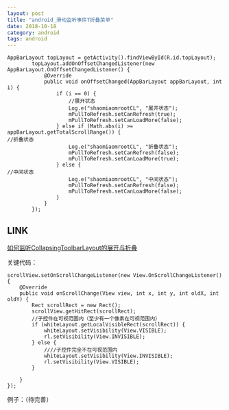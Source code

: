 ```yaml
---
layout: post
title: "android_滑动监听事件T折叠菜单"
date: 2018-10-18
category: android
tags: android
---
```


	AppBarLayout topLayout = getActivity().findViewById(R.id.topLayout);
	        topLayout.addOnOffsetChangedListener(new AppBarLayout.OnOffsetChangedListener() {
	            @Override
	            public void onOffsetChanged(AppBarLayout appBarLayout, int i) {
	                if (i == 0) {
	                    //展开状态
	                    Log.e("shaomiaomrootCL", "展开状态");
	                    mPullToRefresh.setCanRefresh(true);
	                    mPullToRefresh.setCanLoadMore(false);
	                } else if (Math.abs(i) >= appBarLayout.getTotalScrollRange()) {
	//折叠状态
	                    Log.e("shaomiaomrootCL", "折叠状态");
	                    mPullToRefresh.setCanRefresh(false);
	                    mPullToRefresh.setCanLoadMore(true);
	                } else {
	//中间状态
	                    Log.e("shaomiaomrootCL", "中间状态");
	                    mPullToRefresh.setCanRefresh(false);
	                    mPullToRefresh.setCanLoadMore(false);
	                }
	            }
	        });

## LINK
[如何监听CollapsingToolbarLayout的展开与折叠](https://www.2cto.com/kf/201702/598635.html)  


关键代码：

	scrollView.setOnScrollChangeListener(new View.OnScrollChangeListener() {
	    @Override
	    public void onScrollChange(View view, int x, int y, int oldX, int oldY) {
	        Rect scrollRect = new Rect();
	        scrollView.getHitRect(scrollRect);
	        //子控件在可视范围内（至少有一个像素在可视范围内）
	        if (whiteLayout.getLocalVisibleRect(scrollRect)) {
	            whiteLayout.setVisibility(View.VISIBLE);
	            rl.setVisibility(View.INVISIBLE);
	        } else {
	            ////子控件完全不在可视范围内
	            whiteLayout.setVisibility(View.INVISIBLE);
	            rl.setVisibility(View.VISIBLE);
	        }

	    }
	});


例子：（待完善）

